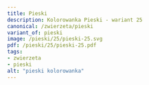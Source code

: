 ```yaml
---
title: Pieski
description: Kolorowanka Pieski - wariant 25
canonical: /zwierzeta/pieski
variant_of: pieski
image: /pieski/25/pieski-25.svg
pdf: /pieski/25/pieski-25.pdf
tags:
- zwierzeta
- pieski
alt: "pieski kolorowanka"
---
```

